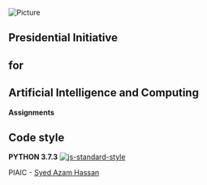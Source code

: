 ![Picture](https://i.ibb.co/jH9TFG5/Logo-PIAIC-fb7de414.png)
## Presidential Initiative
## for
## Artificial Intelligence and Computing
**Assignments**

## Code style
**PYTHON 3.7.3**
[![js-standard-style](https://img.shields.io/badge/code%20style-standard-brightgreen.svg?style=flat)](https://github.com/feross/standard)

PIAIC - [Syed Azam Hassan]()
